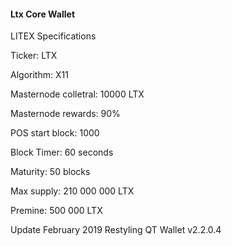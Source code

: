 #### Ltx Core Wallet

LITEX Specifications

Ticker: LTX

Algorithm: X11

Masternode colletral: 10000 LTX

Masternode rewards: 90%

POS start block: 1000

Block Timer: 60 seconds

Maturity: 50 blocks

Max supply: 210 000 000 LTX

Premine: 500 000 LTX

Update February 2019
Restyling QT Wallet v2.2.0.4
